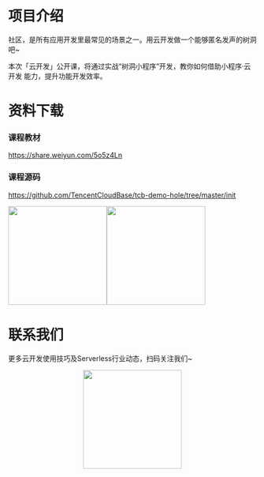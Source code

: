 # 项目介绍
社区，是所有应用开发里最常见的场景之一。用云开发做一个能够匿名发声的树洞吧~

本次「云开发」公开课，将通过实战“树洞小程序”开发，教你如何借助小程序·云开发
能力，提升功能开发效率。

# 资料下载
### 课程教材
https://share.weiyun.com/5o5z4Ln

### 课程源码

https://github.com/TencentCloudBase/tcb-demo-hole/tree/master/init
<div><style="float:left;border:solid 1px 000;margin:2px;"><img src="https://puui.qpic.cn/vupload/0/20190611_1560221841256_dx49qk7s8xu.png/0"  width="200"><style="float:left;border:solid 1px 000;margin:2px;"><img src="https://puui.qpic.cn/vupload/0/20190611_1560222563858_9eu1ud512wo.png/0" width="200"></div>

# 联系我们
更多云开发使用技巧及Serverless行业动态，扫码关注我们~
<p align="center">
    <img src="https://puui.qpic.cn/vupload/0/20190603_1559545575934_lettsbvkvdn.jpeg/0" width="200px">
</p>
